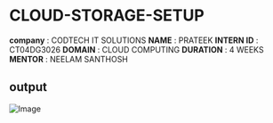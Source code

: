 # CLOUD-STORAGE-SETUP
**company** : CODTECH IT SOLUTIONS
**NAME** : PRATEEK
**INTERN ID** : CT04DG3026
**DOMAIN** : CLOUD COMPUTING
**DURATION** : 4 WEEKS
**MENTOR** : NEELAM SANTHOSH


## output

![Image](https://github.com/user-attachments/assets/e870a7c2-5027-4747-bc97-436cc65952ad)



